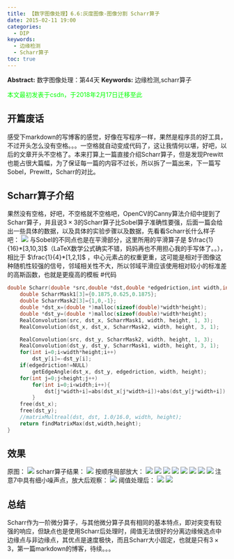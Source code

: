 ```yaml
---
title: 【数字图像处理】6.6:灰度图像-图像分割 Scharr算子
date: 2015-02-11 19:00
categories:
  - DIP
keywords:
  - 边缘检测
  - Scharr算子
toc: true
---
```

**Abstract:** 数字图像处理：第44天
**Keywords:** 边缘检测,scharr算子
<!--more-->
<font color="00FF00">本文最初发表于csdn，于2018年2月17日迁移至此</font>
## 开篇废话
感受下markdown的写博客的感觉，好像在写程序一样，果然是程序员的好工具，不过开头怎么没有空格。。。一空格就自动变成代码了，这让我情何以堪，好吧，以后的文章开头不空格了。本来打算上一篇直接介绍Scharr算子，但是发现Prewitt也能占很大篇幅，为了保证每一篇的内容不过长，所以拆了一篇出来，下一篇写Sobel，Prewitt，Scharr的对比。
## Scharr算子介绍
果然没有空格，好吧，不空格就不空格吧，OpenCV的Canny算法介绍中提到了Scharr算子，并且说$3\times3$的Scharr算子比Sobel算子准确性要强，后面一篇会给出一些具体的数据，以及具体的实验步骤以及数据，先看看Scharr长什么样子吧：
![](https://tony4ai-1251394096.cos.ap-hongkong.myqcloud.com/blog_images/DIP-6-6-灰度图像-图像分割-Scharr算子/20150211151527747.jpg)
与Sobel的不同点也是在平滑部分，这里所用的平滑算子是 $\frac{1}{16}*[3,10,3]$（LaTeX数学公式确实不错，妈妈再也不用担心我的手写体了。。），相比于 $\frac{1}{4}*[1,2,1]$ ，中心元素占的权重更重，这可能是相对于图像这种随机性较强的信号，邻域相关性不大，所以邻域平滑应该使用相对较小的标准差的高斯函数，也就是更瘦高的模板
#代码
```c++
double Scharr(double *src,double *dst,double *edgedriction,int width,int height){
    double ScharrMask1[3]={0.1875,0.625,0.1875};
    double ScharrMask2[3]={1,0,-1};
    double *dst_x=(double *)malloc(sizeof(double)*width*height);
    double *dst_y=(double *)malloc(sizeof(double)*width*height);
    RealConvolution(src, dst_x, ScharrMask1, width, height, 1, 3);
    RealConvolution(dst_x, dst_x, ScharrMask2, width, height, 3, 1);

    RealConvolution(src, dst_y, ScharrMask2, width, height, 1, 3);
    RealConvolution(dst_y, dst_y, ScharrMask1, width, height, 3, 1);
    for(int i=0;i<width*height;i++)
        dst_y[i]=-dst_y[i];
    if(edgedriction!=NULL)
        getEdgeAngle(dst_x, dst_y, edgedriction, width, height);
    for(int j=0;j<height;j++)
        for(int i=0;i<width;i++){
            dst[j*width+i]=abs(dst_x[j*width+i])+abs(dst_y[j*width+i]);
        }
    free(dst_x);
    free(dst_y);
    //matrixMultreal(dst, dst, 1.0/16.0, width, height);
    return findMatrixMax(dst,width,height);
}

```


## 效果
原图：
![](https://tony4ai-1251394096.cos.ap-hongkong.myqcloud.com/blog_images/DIP-6-6-灰度图像-图像分割-Scharr算子/20150211151559306.png)
scharr算子结果：
![](https://tony4ai-1251394096.cos.ap-hongkong.myqcloud.com/blog_images/DIP-6-6-灰度图像-图像分割-Scharr算子/20150211151921155.jpg)
按顺序局部放大：
![](https://tony4ai-1251394096.cos.ap-hongkong.myqcloud.com/blog_images/DIP-6-6-灰度图像-图像分割-Scharr算子/20150211151937659.jpg)
![](https://tony4ai-1251394096.cos.ap-hongkong.myqcloud.com/blog_images/DIP-6-6-灰度图像-图像分割-Scharr算子/20150211152002014.jpg)
![](https://tony4ai-1251394096.cos.ap-hongkong.myqcloud.com/blog_images/DIP-6-6-灰度图像-图像分割-Scharr算子/20150211152018719.jpg)
![](https://tony4ai-1251394096.cos.ap-hongkong.myqcloud.com/blog_images/DIP-6-6-灰度图像-图像分割-Scharr算子/20150211152030637.jpg)
![](https://tony4ai-1251394096.cos.ap-hongkong.myqcloud.com/blog_images/DIP-6-6-灰度图像-图像分割-Scharr算子/20150211152037956.jpg)
![](https://tony4ai-1251394096.cos.ap-hongkong.myqcloud.com/blog_images/DIP-6-6-灰度图像-图像分割-Scharr算子/20150211152049453.jpg)
![](https://tony4ai-1251394096.cos.ap-hongkong.myqcloud.com/blog_images/DIP-6-6-灰度图像-图像分割-Scharr算子/20150211152101949.jpg)
![](https://tony4ai-1251394096.cos.ap-hongkong.myqcloud.com/blog_images/DIP-6-6-灰度图像-图像分割-Scharr算子/20150211152111980.jpg)
注意7中具有细小噪声点，放大后观察：
![](https://tony4ai-1251394096.cos.ap-hongkong.myqcloud.com/blog_images/DIP-6-6-灰度图像-图像分割-Scharr算子/20150211152135970.jpg)
阈值处理后：
![](https://tony4ai-1251394096.cos.ap-hongkong.myqcloud.com/blog_images/DIP-6-6-灰度图像-图像分割-Scharr算子/20150211152157142.jpg)
![](https://tony4ai-1251394096.cos.ap-hongkong.myqcloud.com/blog_images/DIP-6-6-灰度图像-图像分割-Scharr算子/20150211152221912.jpg)

## 总结
Scharr作为一阶微分算子，与其他微分算子具有相同的基本特点，即对突变有较强的响应，但缺点也是使用Scharr后处理时，阈值无法很好的分离边缘候选点中边缘点与非边缘点，其优点是速度极快，而且Scharr大小固定，也就是只有$3 \times 3$，第一篇markdown的博客，待续。。。
